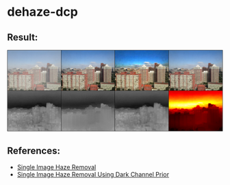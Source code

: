 # dehaze-dcp

## Result:

![f1](data/f1.png)

## References:


- [Single Image Haze Removal](https://kaiminghe.github.io/cvpr09/index.html)
- [Single Image Haze Removal Using Dark Channel Prior](https://kaiminghe.github.io/publications/cvpr09.pdf)



